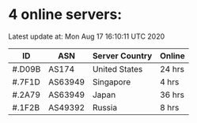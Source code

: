 # 4 online servers:

Latest update at: Mon Aug 17 16:10:11 UTC 2020

| ID | ASN | Server Country | Online |
| -- | --- | -------------- | ------ |
| #.D09B | AS174 | United States | 24 hrs |
| #.7F1D | AS63949 | Singapore | 4 hrs |
| #.2A79 | AS63949 | Japan | 36 hrs |
| #.1F2B | AS49392 | Russia | 8 hrs |

